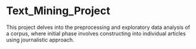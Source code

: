 # Text_Mining_Project
This project delves into the preprocessing and exploratory data analysis of a corpus, where initial phase involves constructing into individual articles using journalistic approach.
